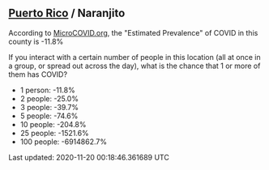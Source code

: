 
## [Puerto Rico](/united-states/puerto-rico) / Naranjito

According to [MicroCOVID.org](http://microcovid.org),
the "Estimated Prevalence" of COVID in this county is -11.8%

If you interact with a certain number of people in this location
(all at once in a group, or spread out across the day), what is the chance that
1 or more of them has COVID?

- 1 person: -11.8%
- 2 people: -25.0%
- 3 people: -39.7%
- 5 people: -74.6%
- 10 people: -204.8%
- 25 people: -1521.6%
- 100 people: -6914862.7%

Last updated: 2020-11-20 00:18:46.361689 UTC
